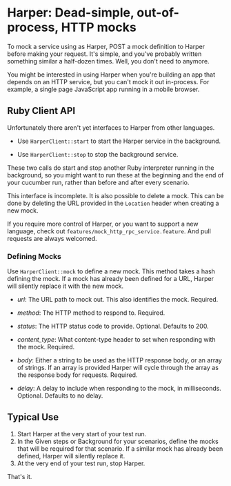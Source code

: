 # Harper: Dead-simple, out-of-process, HTTP mocks

To mock a service using as Harper, POST a mock definition to Harper
before making your request. It's simple, and you've probably written
something similar a half-dozen times. Well, you don't need to anymore.

You might be interested in using Harper when you're building an app
that depends on an HTTP service, but you can't mock it out
in-process. For example, a single page JavaScript app running in a
mobile browser.

## Ruby Client API

Unfortunately there aren't yet interfaces to Harper from other languages.

* Use `HarperClient::start` to start the Harper service in the
  background.

* Use `HarperClient::stop` to stop the background service.

These two calls do start and stop another Ruby interpreter running in
the background, so you might want to run these at the beginning and
the end of your cucumber run, rather than before and after every
scenario.

This interface is incomplete. It is also possible to delete a
mock. This can be done by deleting the URL provided in the `Location`
header when creating a new mock.

If you require more control of Harper, or you want to support a new
language, check out `features/mock_http_rpc_service.feature`. And pull
requests are always welcomed.

### Defining Mocks

Use `HarperClient::mock` to define a new mock. This method takes a
hash defining the mock. If a mock has already been defined for a URL,
Harper will silently replace it with the new mock.

* *url*: The URL path to mock out. This also identifies the mock. Required.
* *method*: The HTTP method to respond to. Required.

* *status*: The HTTP status code to provide. Optional. Defaults to 200.
* *content_type*: What content-type header to set when responding with
   the mock. Required.
* *body*: Either a string to be used as the HTTP response body, or an
   array of strings. If an array is provided Harper will cycle through
   the array as the response body for requests. Required.

* *delay*: A delay to include when responding to the mock,
   in milliseconds. Optional. Defaults to no delay.

## Typical Use

1. Start Harper at the very start of your test run.
2. In the Given steps or Background for your scenarios, define the
mocks that will be required for that scenario. If a similar mock has
already been defined, Harper will silently replace it.
3. At the very end of your test run, stop Harper.

That's it.
